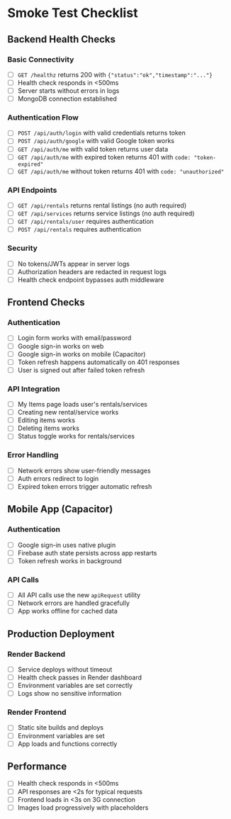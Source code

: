 # Smoke Test Checklist

## Backend Health Checks

### Basic Connectivity
- [ ] `GET /healthz` returns 200 with `{"status":"ok","timestamp":"..."}`
- [ ] Health check responds in <500ms
- [ ] Server starts without errors in logs
- [ ] MongoDB connection established

### Authentication Flow
- [ ] `POST /api/auth/login` with valid credentials returns token
- [ ] `POST /api/auth/google` with valid Google token works
- [ ] `GET /api/auth/me` with valid token returns user data
- [ ] `GET /api/auth/me` with expired token returns 401 with `code: "token-expired"`
- [ ] `GET /api/auth/me` without token returns 401 with `code: "unauthorized"`

### API Endpoints
- [ ] `GET /api/rentals` returns rental listings (no auth required)
- [ ] `GET /api/services` returns service listings (no auth required)
- [ ] `GET /api/rentals/user` requires authentication
- [ ] `POST /api/rentals` requires authentication

### Security
- [ ] No tokens/JWTs appear in server logs
- [ ] Authorization headers are redacted in request logs
- [ ] Health check endpoint bypasses auth middleware

## Frontend Checks

### Authentication
- [ ] Login form works with email/password
- [ ] Google sign-in works on web
- [ ] Google sign-in works on mobile (Capacitor)
- [ ] Token refresh happens automatically on 401 responses
- [ ] User is signed out after failed token refresh

### API Integration
- [ ] My Items page loads user's rentals/services
- [ ] Creating new rental/service works
- [ ] Editing items works
- [ ] Deleting items works
- [ ] Status toggle works for rentals/services

### Error Handling
- [ ] Network errors show user-friendly messages
- [ ] Auth errors redirect to login
- [ ] Expired token errors trigger automatic refresh

## Mobile App (Capacitor)

### Authentication
- [ ] Google sign-in uses native plugin
- [ ] Firebase auth state persists across app restarts
- [ ] Token refresh works in background

### API Calls
- [ ] All API calls use the new `apiRequest` utility
- [ ] Network errors are handled gracefully
- [ ] App works offline for cached data

## Production Deployment

### Render Backend
- [ ] Service deploys without timeout
- [ ] Health check passes in Render dashboard
- [ ] Environment variables are set correctly
- [ ] Logs show no sensitive information

### Render Frontend
- [ ] Static site builds and deploys
- [ ] Environment variables are set
- [ ] App loads and functions correctly

## Performance
- [ ] Health check responds in <500ms
- [ ] API responses are <2s for typical requests
- [ ] Frontend loads in <3s on 3G connection
- [ ] Images load progressively with placeholders